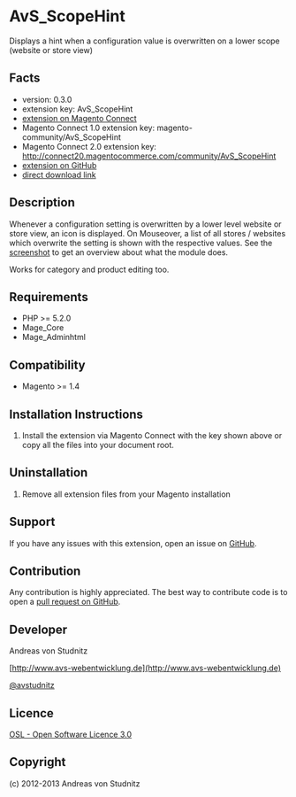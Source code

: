 AvS_ScopeHint
=====================
Displays a hint when a configuration value is overwritten on a lower scope (website or store view)

Facts
-----
- version: 0.3.0
- extension key: AvS_ScopeHint
- [extension on Magento Connect](http://www.magentocommerce.com/magento-connect/scope-hint.html)
- Magento Connect 1.0 extension key: magento-community/AvS_ScopeHint
- Magento Connect 2.0 extension key: http://connect20.magentocommerce.com/community/AvS_ScopeHint
- [extension on GitHub](https://github.com/avstudnitz/AvS_ScopeHint)
- [direct download link](https://github.com/avstudnitz/AvS_ScopeHint/archive/master.tar.gz)

Description
-----------
Whenever a configuration setting is overwritten by a lower level website or store view, an icon is displayed.
On Mouseover, a list of all stores / websites which overwrite the setting is shown with the respective values.
See the [screenshot](http://www.avs-webentwicklung.de/fileadmin/modules/AvS_ScopeHint.png) to get an overview about what the module does.

Works for category and product editing too.

Requirements
------------
- PHP >= 5.2.0
- Mage_Core
- Mage_Adminhtml

Compatibility
-------------
- Magento >= 1.4

Installation Instructions
-------------------------
1. Install the extension via Magento Connect with the key shown above or copy all the files into your document root.

Uninstallation
--------------
1. Remove all extension files from your Magento installation

Support
-------
If you have any issues with this extension, open an issue on [GitHub](https://github.com/avstudnitz/AvS_ScopeHint/issues).

Contribution
------------
Any contribution is highly appreciated. The best way to contribute code is to open a [pull request on GitHub](https://help.github.com/articles/using-pull-requests).

Developer
---------
Andreas von Studnitz

[http://www.avs-webentwicklung.de](http://www.avs-webentwicklung.de)

[@avstudnitz](https://twitter.com/avstudnitz)

Licence
-------
[OSL - Open Software Licence 3.0](http://opensource.org/licenses/osl-3.0.php)

Copyright
---------
(c) 2012-2013 Andreas von Studnitz
